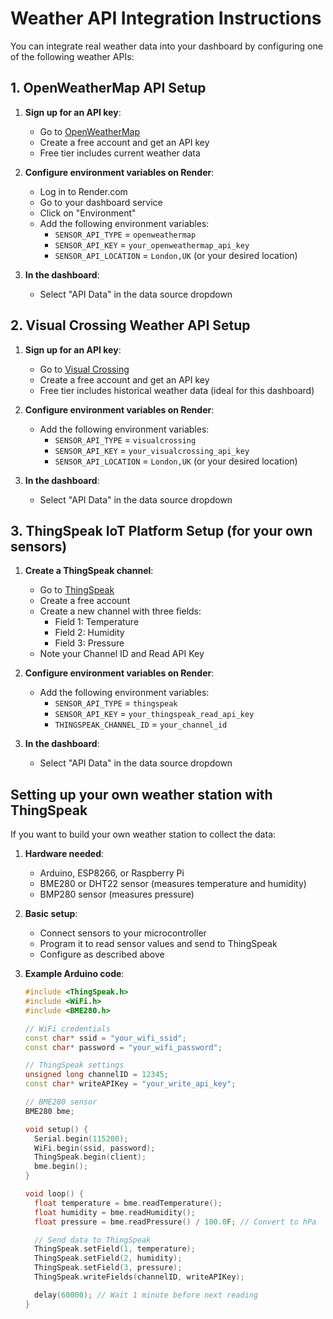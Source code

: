# Weather API Integration Instructions

You can integrate real weather data into your dashboard by configuring one of the following weather APIs:

## 1. OpenWeatherMap API Setup

1. **Sign up for an API key**:
   - Go to [OpenWeatherMap](https://openweathermap.org/)
   - Create a free account and get an API key
   - Free tier includes current weather data

2. **Configure environment variables on Render**:
   - Log in to Render.com
   - Go to your dashboard service
   - Click on "Environment"
   - Add the following environment variables:
     - `SENSOR_API_TYPE` = `openweathermap`
     - `SENSOR_API_KEY` = `your_openweathermap_api_key`
     - `SENSOR_API_LOCATION` = `London,UK` (or your desired location)

3. **In the dashboard**:
   - Select "API Data" in the data source dropdown

## 2. Visual Crossing Weather API Setup

1. **Sign up for an API key**:
   - Go to [Visual Crossing](https://www.visualcrossing.com/weather-api)
   - Create a free account and get an API key
   - Free tier includes historical weather data (ideal for this dashboard)

2. **Configure environment variables on Render**:
   - Add the following environment variables:
     - `SENSOR_API_TYPE` = `visualcrossing`
     - `SENSOR_API_KEY` = `your_visualcrossing_api_key`
     - `SENSOR_API_LOCATION` = `London,UK` (or your desired location)

3. **In the dashboard**:
   - Select "API Data" in the data source dropdown

## 3. ThingSpeak IoT Platform Setup (for your own sensors)

1. **Create a ThingSpeak channel**:
   - Go to [ThingSpeak](https://thingspeak.com/)
   - Create a free account
   - Create a new channel with three fields:
     - Field 1: Temperature
     - Field 2: Humidity
     - Field 3: Pressure
   - Note your Channel ID and Read API Key

2. **Configure environment variables on Render**:
   - Add the following environment variables:
     - `SENSOR_API_TYPE` = `thingspeak`
     - `SENSOR_API_KEY` = `your_thingspeak_read_api_key`
     - `THINGSPEAK_CHANNEL_ID` = `your_channel_id`

3. **In the dashboard**:
   - Select "API Data" in the data source dropdown

## Setting up your own weather station with ThingSpeak

If you want to build your own weather station to collect the data:

1. **Hardware needed**:
   - Arduino, ESP8266, or Raspberry Pi
   - BME280 or DHT22 sensor (measures temperature and humidity)
   - BMP280 sensor (measures pressure)

2. **Basic setup**:
   - Connect sensors to your microcontroller
   - Program it to read sensor values and send to ThingSpeak
   - Configure as described above

3. **Example Arduino code**:
   ```cpp
   #include <ThingSpeak.h>
   #include <WiFi.h>
   #include <BME280.h>

   // WiFi credentials
   const char* ssid = "your_wifi_ssid";
   const char* password = "your_wifi_password";

   // ThingSpeak settings
   unsigned long channelID = 12345;
   const char* writeAPIKey = "your_write_api_key";

   // BME280 sensor
   BME280 bme;

   void setup() {
     Serial.begin(115200);
     WiFi.begin(ssid, password);
     ThingSpeak.begin(client);
     bme.begin();
   }

   void loop() {
     float temperature = bme.readTemperature();
     float humidity = bme.readHumidity();
     float pressure = bme.readPressure() / 100.0F; // Convert to hPa

     // Send data to ThingSpeak
     ThingSpeak.setField(1, temperature);
     ThingSpeak.setField(2, humidity);
     ThingSpeak.setField(3, pressure);
     ThingSpeak.writeFields(channelID, writeAPIKey);

     delay(60000); // Wait 1 minute before next reading
   }
   ``` 